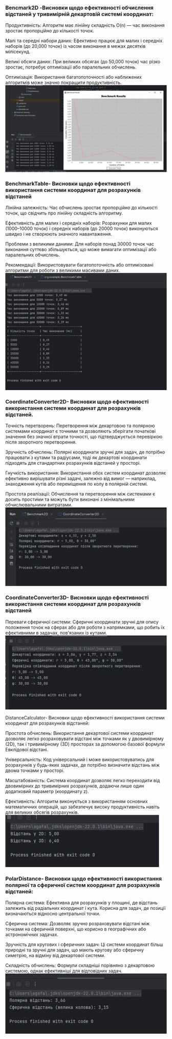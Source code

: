 ### Bencmark2D -Висновки щодо ефективності обчислення відстаней у тривимірній декартовій системі координат:
Продуктивність: Алгоритм має лінійну складність O(n) — час виконання зростає пропорційно до кількості точок.

Малі та середні набори даних: Ефективно працює для малих і середніх наборів (до 20,000 точок) із часом виконання в межах десятків мілісекунд.

Великі обсяги даних: При великих обсягах (до 50,000 точок) час різко зростає, потребує оптимізації або паралельних обчислень.

Оптимізація: Використання багатопоточності або наближених алгоритмів може значно покращити продуктивність. ![2D.jpg](Screenshots%2F2D.jpg)

### BenchmarkTable- Висновки щодо ефективності використання системи координат для розрахунків відстаней

Лінійна залежність: Час обчислень зростає пропорційно до кількості точок, що свідчить про лінійну складність алгоритму.

Ефективність для малих і середніх наборів: Розрахунки для малих (1000–10000 точок) і середніх наборів (до 20000 точок) виконуються швидко і не створюють значного навантаження.

Проблеми з великими даними: Для наборів понад 30000 точок час виконання суттєво збільшується, що може вимагати оптимізації або паралельних обчислень.

Рекомендації: Використовувати багатопоточність або оптимізовані алгоритми для роботи з великими масивами даних.![2.jpg](Screenshots%2F2.jpg)


### CoordinateConverter2D- Висновки щодо ефективності використання системи координат для розрахунків відстаней.

Точність перетворень: Перетворення між декартовою та полярною системами координат є точними та дозволяють зберігати початкові значення без значної втрати точності, що підтверджується перевіркою після зворотного перетворення.

Зручність обчислень: Полярні координати зручні для задач, де потрібно працювати з кутами та радіусами, тоді як декартові координати підходять для стандартних розрахунків відстаней у просторі.

Гнучкість використання: Використання обох систем координат дозволяє ефективно вирішувати різні задачі, залежно від вимог — наприклад, знаходження кутів або переміщення по колу в полярній системі.

Простота реалізації: Обчислення та перетворення між системами є досить простими та можуть бути виконані з мінімальними обчислювальними витратами. ![3.jpg](Screenshots%2F3.jpg)


### CoordinateConverter3D- Висновки щодо ефективності використання системи координат для розрахунків відстаней

Переваги сферичної системи: Сферичні координати зручні для опису положення точок на сферах або для роботи з напрямками, що робить їх ефективними в задачах, пов'язаних із кутами. ![4.jpg](Screenshots%2F4.jpg)

DistanceCalculator- Висновки щодо ефективності використання системи координат для розрахунків відстаней:

Простота обчислень: Використання декартової системи координат дозволяє легко розраховувати відстані між точками як у двовимірному (2D), так і тривимірному (3D) просторах за допомогою базової формули Евклідової відстані.

Універсальність: Код універсальний і може використовуватись для розрахунків у будь-яких задачах, де потрібно визначити відстань між двома точками у просторі.

Масштабованість: Система координат дозволяє легко переходити від двовимірних до тривимірних розрахунків, додаючи лише один додатковий параметр (координату z).

Ефективність: Алгоритм виконується з використанням основних математичних операцій, що забезпечує високу продуктивність навіть для великих обсягів розрахунків.![5.jpg](Screenshots%2F5.jpg)

### PolarDistance- Висновки щодо ефективності використання полярної та сферичної систем координат для розрахунків відстаней:

Полярна система: Ефективна для розрахунків у площині, де відстань залежить від радіальних координат і кута. Корисна для задач, де позиції визначаються відносно центральної точки.

Сферична система: Дозволяє зручно розраховувати відстані між точками на сферичній поверхні, що корисно в географічних або астрономічних задачах.

Зручність для кругових і сферичних задач: Ці системи координат більш природні та зручні для задач, що мають кругову або сферичну симетрію, на відміну від декартової системи.

Складність обчислень: Формули складніші порівняно з декартовою системою, однак ефективніші для відповідних задач. 
![6.jpg](Screenshots%2F6.jpg)